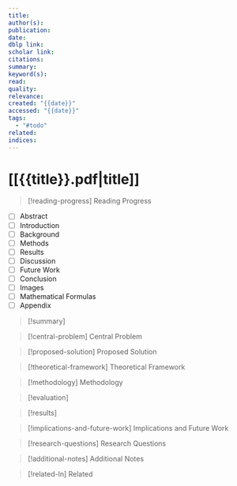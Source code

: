 ```yaml
---
title: 
author(s): 
publication: 
date: 
dblp link: 
scholar link: 
citations: 
summary: 
keyword(s): 
read: 
quality: 
relevance: 
created: "{{date}}"
accessed: "{{date}}"
tags:
  - "#todo"
related: 
indices:
---
```


# [[{{title}}.pdf|title]]

> [!reading-progress] Reading Progress

- [ ] Abstract
- [ ] Introduction
- [ ] Background
- [ ] Methods
- [ ] Results
- [ ] Discussion
- [ ] Future Work
- [ ] Conclusion
- [ ] Images
- [ ] Mathematical Formulas
- [ ] Appendix

> [!summary]



> [!central-problem] Central Problem



> [!proposed-solution] Proposed Solution



> [!theoretical-framework] Theoretical Framework



> [!methodology] Methodology



 > [!evaluation]



> [!results]



> [!implications-and-future-work] Implications and Future Work



> [!research-questions] Research Questions



> [!additional-notes] Additional Notes



> [!related-ln] Related


